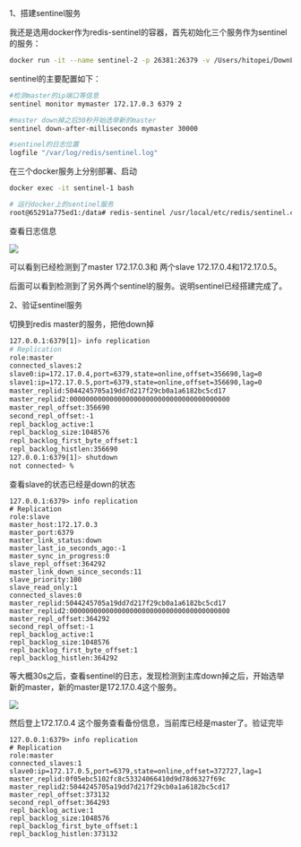 1、搭建sentinel服务

我还是选用docker作为redis-sentinel的容器，首先初始化三个服务作为sentinel的服务：

```bash
docker run -it --name sentinel-2 -p 26381:26379 -v /Users/hitopei/DownLoads/sentinel.conf:/usr/local/etc/redis/sentinel.conf -d redis /bin/bash
```

sentinel的主要配置如下：

```bash
#检测master的ip端口等信息
sentinel monitor mymaster 172.17.0.3 6379 2

#master down掉之后30秒开始选举新的master
sentinel down-after-milliseconds mymaster 30000

#sentinel的日志位置
logfile "/var/log/redis/sentinel.log"

```

在三个docker服务上分别部署、启动

```bash
docker exec -it sentinel-1 bash

# 运行docker上的sentinel服务
root@65291a775ed1:/data# redis-sentinel /usr/local/etc/redis/sentinel.conf
```

查看日志信息

![](https://tva1.sinaimg.cn/large/008eGmZEly1gmf4wuf633j323k0pwgvq.jpg)

可以看到已经检测到了master 172.17.0.3和 两个slave 172.17.0.4和172.17.0.5。

后面可以看到检测到了另外两个sentinel的服务。说明sentinel已经搭建完成了。

2、验证sentinel服务

切换到redis master的服务，把他down掉

```bash
127.0.0.1:6379[1]> info replication
# Replication
role:master
connected_slaves:2
slave0:ip=172.17.0.4,port=6379,state=online,offset=356690,lag=0
slave1:ip=172.17.0.5,port=6379,state=online,offset=356690,lag=0
master_replid:5044245705a19dd7d217f29cb0a1a6182bc5cd17
master_replid2:0000000000000000000000000000000000000000
master_repl_offset:356690
second_repl_offset:-1
repl_backlog_active:1
repl_backlog_size:1048576
repl_backlog_first_byte_offset:1
repl_backlog_histlen:356690
127.0.0.1:6379[1]> shutdown
not connected> %
```

查看slave的状态已经是down的状态

```
127.0.0.1:6379> info replication
# Replication
role:slave
master_host:172.17.0.3
master_port:6379
master_link_status:down
master_last_io_seconds_ago:-1
master_sync_in_progress:0
slave_repl_offset:364292
master_link_down_since_seconds:11
slave_priority:100
slave_read_only:1
connected_slaves:0
master_replid:5044245705a19dd7d217f29cb0a1a6182bc5cd17
master_replid2:0000000000000000000000000000000000000000
master_repl_offset:364292
second_repl_offset:-1
repl_backlog_active:1
repl_backlog_size:1048576
repl_backlog_first_byte_offset:1
repl_backlog_histlen:364292
```

等大概30s之后，查看sentinel的日志，发现检测到主库down掉之后，开始选举新的master，新的master是172.17.0.4这个服务。

![](https://tva1.sinaimg.cn/large/008eGmZEly1gmf4wcve20j32700k4tfh.jpg)

然后登上172.17.0.4 这个服务查看备份信息，当前库已经是master了。验证完毕

```
127.0.0.1:6379> info replication
# Replication
role:master
connected_slaves:1
slave0:ip=172.17.0.5,port=6379,state=online,offset=372727,lag=1
master_replid:0f05ebc5102fc8c53324066410d9d78d6327f69c
master_replid2:5044245705a19dd7d217f29cb0a1a6182bc5cd17
master_repl_offset:373132
second_repl_offset:364293
repl_backlog_active:1
repl_backlog_size:1048576
repl_backlog_first_byte_offset:1
repl_backlog_histlen:373132
```

